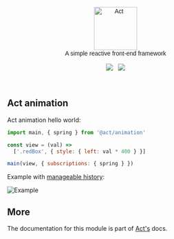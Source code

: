 <p align="center" style="font-family: Raleway-ExtraLight, Raleway, Proxima Nova, Avenir, Arial, sans">
  <img src="https://raw.githubusercontent.com/joaomilho/act/master/docs/logo.png" width="100" alt="Act" />
  <br />
  A simple reactive front-end framework
  <br /><br />
  <a href="https://travis-ci.org/joaomilho/act"><img src="https://travis-ci.org/joaomilho/act.svg" /></a>
  &nbsp; <a href="http://npmjs.com/package/@act/animation"><img src="https://img.shields.io/npm/v/@act/animation.svg?maxAge=2592000" /></a>

</p>
<br />

## Act animation

Act animation hello world:

```js
import main, { spring } from '@act/animation'

const view = (val) =>
  ['.redBox', { style: { left: val * 400 } }]

main(view, { subscriptions: { spring } })
```

Example with [manageable history](./examples/):

![Example](https://s3.amazonaws.com/f.cl.ly/items/1T073x2r410f47322X3l/act-animation.gif?v=594c65f6)

## More

The documentation for this module is part of [Act's](https://github.com/joaomilho/act)
docs.
